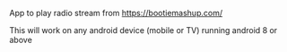 App to play radio stream from https://bootiemashup.com/

This will work on any android device (mobile or TV) running android 8 or above
